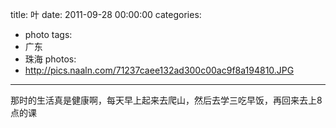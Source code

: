 title: 叶
date: 2011-09-28 00:00:00
categories:
- photo
tags:
- 广东
- 珠海
photos:
- http://pics.naaln.com/71237caee132ad300c00ac9f8a194810.JPG
---

那时的生活真是健康啊，每天早上起来去爬山，然后去学三吃早饭，再回来去上8点的课